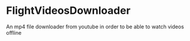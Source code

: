 # FlightVideosDownloader
An mp4 file downloader from youtube in order to be able to watch videos offline 
